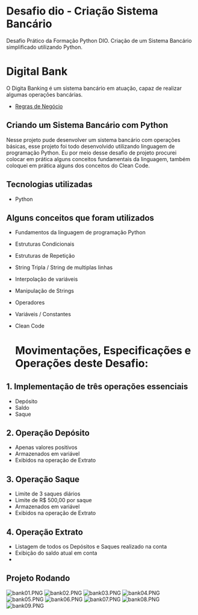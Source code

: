 # Desafio dio - Criação Sistema Bancário
Desafio Prático da Formação Python DIO.
Criação de um Sistema Bancário simplificado utilizando Python.



# Digital Bank
O Digita Banking é um sistema bancário em atuação, capaz de realizar algumas operações bancárias.
- [Regras de Negócio](https://github.com/Danilo55Amaral/Desafio-Sistema-Bancario-Python/blob/main/regras-de-negocio.md)


## Criando um Sistema Bancário com Python
Nesse projeto pude desenvolver um sistema bancário com operações básicas, esse projeto foi 
todo desenvolvido utilizando linguagem de programação Python. Eu por meio desse desafio 
de projeto procurei colocar em prática alguns conceitos fundamentais da linguagem, também 
coloquei em prática alguns dos conceitos do Clean Code.

## Tecnologias utilizadas 
- Python

## Alguns conceitos que foram utilizados
- Fundamentos da linguagem de programação Python
- Estruturas Condicionais
- Estruturas de Repetição
- String Tripla / String de multiplas linhas
- Interpolação de variáveis
- Manipulação de Strings
- Operadores
- Variáveis / Constantes
- Clean Code


  # Movimentações, Especificações e Operações deste Desafio:

######  

## 1. Implementação de três operações essenciais

-  Depósito
-  Saldo
-  Saque

## 2. Operação Depósito

-  Apenas valores positivos
-  Armazenados em variável
-  Exibidos na operação de Extrato

## 3. Operação Saque

-  Limite de 3 saques diários
-  Limite de R$ 500,00 por saque
-  Armazenados em variável
-  Exibidos na operação de Extrato

## 4. Operação Extrato

-  Listagem de todos os Depósitos e Saques realizado na conta
-  Exibição do saldo atual em conta
- 

## Projeto Rodando
![bank01.PNG](https://github.com/Danilo55Amaral/Desafio-Sistema-Bancario-Python/blob/main/bank01.PNG)
![bank02.PNG](https://github.com/Danilo55Amaral/Desafio-Sistema-Bancario-Python/blob/main/bank02.PNG)
![bank03.PNG](https://github.com/Danilo55Amaral/Desafio-Sistema-Bancario-Python/blob/main/bank03.PNG)
![bank04.PNG](https://github.com/Danilo55Amaral/Desafio-Sistema-Bancario-Python/blob/main/bank04.PNG)
![bank05.PNG](https://github.com/Danilo55Amaral/Desafio-Sistema-Bancario-Python/blob/main/bank05.PNG)
![bank06.PNG](https://github.com/Danilo55Amaral/Desafio-Sistema-Bancario-Python/blob/main/bank06.PNG)
![bank07.PNG](https://github.com/Danilo55Amaral/Desafio-Sistema-Bancario-Python/blob/main/bank07.PNG)
![bank08.PNG](https://github.com/Danilo55Amaral/Desafio-Sistema-Bancario-Python/blob/main/bank08.PNG)
![bank09.PNG](https://github.com/Danilo55Amaral/Desafio-Sistema-Bancario-Python/blob/main/bank09.PNG)
